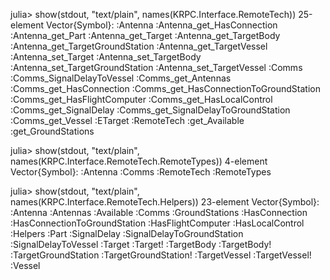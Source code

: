 julia> show(stdout, "text/plain", names(KRPC.Interface.RemoteTech))
25-element Vector{Symbol}:
 :Antenna
 :Antenna_get_HasConnection
 :Antenna_get_Part
 :Antenna_get_Target
 :Antenna_get_TargetBody
 :Antenna_get_TargetGroundStation
 :Antenna_get_TargetVessel
 :Antenna_set_Target
 :Antenna_set_TargetBody
 :Antenna_set_TargetGroundStation
 :Antenna_set_TargetVessel
 :Comms
 :Comms_SignalDelayToVessel
 :Comms_get_Antennas
 :Comms_get_HasConnection
 :Comms_get_HasConnectionToGroundStation
 :Comms_get_HasFlightComputer
 :Comms_get_HasLocalControl
 :Comms_get_SignalDelay
 :Comms_get_SignalDelayToGroundStation
 :Comms_get_Vessel
 :ETarget
 :RemoteTech
 :get_Available
 :get_GroundStations

julia> show(stdout, "text/plain", names(KRPC.Interface.RemoteTech.RemoteTypes))
4-element Vector{Symbol}:
 :Antenna
 :Comms
 :RemoteTech
 :RemoteTypes

julia> show(stdout, "text/plain", names(KRPC.Interface.RemoteTech.Helpers))
23-element Vector{Symbol}:
 :Antenna
 :Antennas
 :Available
 :Comms
 :GroundStations
 :HasConnection
 :HasConnectionToGroundStation
 :HasFlightComputer
 :HasLocalControl
 :Helpers
 :Part
 :SignalDelay
 :SignalDelayToGroundStation
 :SignalDelayToVessel
 :Target
 :Target!
 :TargetBody
 :TargetBody!
 :TargetGroundStation
 :TargetGroundStation!
 :TargetVessel
 :TargetVessel!
 :Vessel